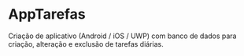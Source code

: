 # AppTarefas
Criação de aplicativo (Android / iOS / UWP) com banco de dados para criação, alteração e exclusão de tarefas diárias.

